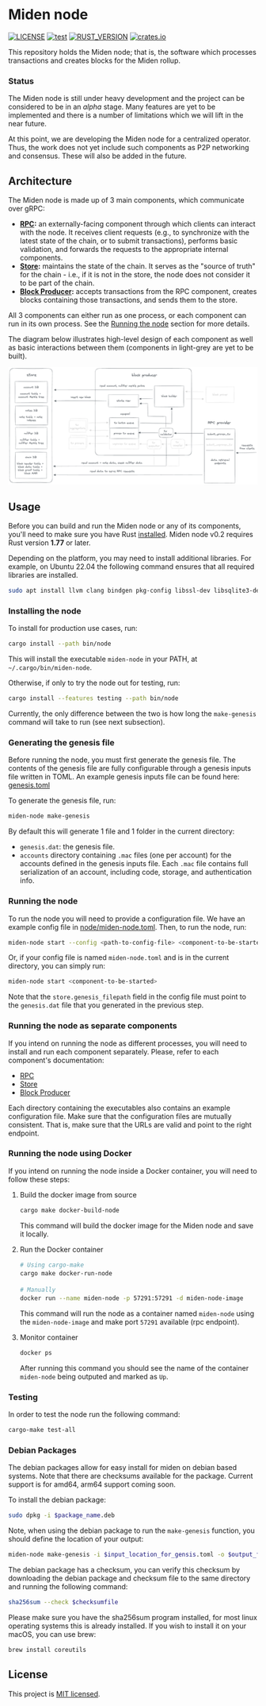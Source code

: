 # Miden node

[![LICENSE](https://img.shields.io/badge/license-MIT-blue.svg)](https://github.com/0xPolygonMiden/miden-node/blob/main/LICENSE)
[![test](https://github.com/0xPolygonMiden/miden-node/actions/workflows/test.yml/badge.svg)](https://github.com/0xPolygonMiden/miden-node/actions/workflows/test.yml)
[![RUST_VERSION](https://img.shields.io/badge/rustc-1.77+-lightgray.svg)]()
[![crates.io](https://img.shields.io/crates/v/miden-node)](https://crates.io/crates/miden-node)

This repository holds the Miden node; that is, the software which processes transactions and creates blocks for the Miden rollup.

### Status

The Miden node is still under heavy development and the project can be considered to be in an _alpha_ stage. Many features are yet to be implemented and there is a number of limitations which we will lift in the near future.

At this point, we are developing the Miden node for a centralized operator. Thus, the work does not yet include such components as P2P networking and consensus. These will also be added in the future.

## Architecture

The Miden node is made up of 3 main components, which communicate over gRPC:

- **[RPC](rpc):** an externally-facing component through which clients can interact with the node. It receives client requests (e.g., to synchronize with the latest state of the chain, or to submit transactions), performs basic validation, and forwards the requests to the appropriate internal components.
- **[Store](store):** maintains the state of the chain. It serves as the "source of truth" for the chain - i.e., if it is not in the store, the node does not consider it to be part of the chain.
- **[Block Producer](block-producer):** accepts transactions from the RPC component, creates blocks containing those transactions, and sends them to the store.

All 3 components can either run as one process, or each component can run in its own process. See the [Running the node](#running-the-node) section for more details.

The diagram below illustrates high-level design of each component as well as basic interactions between them (components in light-grey are yet to be built).

![Architecture diagram](./assets/architecture.png)

## Usage

Before you can build and run the Miden node or any of its components, you'll need to make sure you have Rust [installed](https://www.rust-lang.org/tools/install). Miden node v0.2 requires Rust version **1.77** or later.

Depending on the platform, you may need to install additional libraries. For example, on Ubuntu 22.04 the following command ensures that all required libraries are installed.

```sh
sudo apt install llvm clang bindgen pkg-config libssl-dev libsqlite3-dev
```

### Installing the node

To install for production use cases, run:

```sh
cargo install --path bin/node
```

This will install the executable `miden-node` in your PATH, at `~/.cargo/bin/miden-node`.

Otherwise, if only to try the node out for testing, run:

```sh
cargo install --features testing --path bin/node
```

Currently, the only difference between the two is how long the `make-genesis` command will take to run (see next subsection).

### Generating the genesis file

Before running the node, you must first generate the genesis file. The contents of the genesis file are fully configurable through a genesis inputs file written in TOML. An example genesis inputs file can be found here: [genesis.toml](node/genesis.toml)

To generate the genesis file, run:

```sh
miden-node make-genesis
```

By default this will generate 1 file and 1 folder in the current directory:

- `genesis.dat`: the genesis file.
- `accounts` directory containing `.mac` files (one per account) for the accounts defined in the genesis inputs file. Each `.mac` file contains full serialization of an account, including code, storage, and authentication info.

### Running the node

To run the node you will need to provide a configuration file. We have an example config file in [node/miden-node.toml](/node/miden-node.toml). Then, to run the node, run:

```sh
miden-node start --config <path-to-config-file> <component-to-be-started>
```

Or, if your config file is named `miden-node.toml` and is in the current directory, you can simply run:

```sh
miden-node start <component-to-be-started>
```

Note that the `store.genesis_filepath` field in the config file must point to the `genesis.dat` file that you generated in the previous step.

### Running the node as separate components

If you intend on running the node as different processes, you will need to install and run each component separately.
Please, refer to each component's documentation:

- [RPC](rpc/README.md#usage)
- [Store](store/README.md#usage)
- [Block Producer](block-producer/README.md#usage)

Each directory containing the executables also contains an example configuration file. Make sure that the configuration files are mutually consistent. That is, make sure that the URLs are valid and point to the right endpoint.

### Running the node using Docker

If you intend on running the node inside a Docker container, you will need to follow these steps:

1. Build the docker image from source

   ```sh
   cargo make docker-build-node
   ```

   This command will build the docker image for the Miden node and save it locally.

2. Run the Docker container

   ```sh
   # Using cargo-make
   cargo make docker-run-node

   # Manually
   docker run --name miden-node -p 57291:57291 -d miden-node-image
   ```

   This command will run the node as a container named `miden-node` using the `miden-node-image` and make port `57291` available (rpc endpoint).

3. Monitor container

   ```sh
   docker ps
   ```

   After running this command you should see the name of the container `miden-node` being outputed and marked as `Up`.

### Testing

In order to test the node run the following command:

```sh
cargo-make test-all
```

### Debian Packages

The debian packages allow for easy install for miden on debian based systems. Note that there are checksums available for the package.
Current support is for amd64, arm64 support coming soon.

To install the debian package:

```sh
sudo dpkg -i $package_name.deb
```

Note, when using the debian package to run the `make-genesis` function, you should define the location of your output:

```sh
miden-node make-genesis -i $input_location_for_gensis.toml -o $output_for_gensis.dat_and_accounts
```

The debian package has a checksum, you can verify this checksum by downloading the debian package and checksum file to the same directory and running the following command:

```sh
sha256sum --check $checksumfile
```

Please make sure you have the sha256sum program installed, for most linux operating systems this is already installed. If you wish to install it on your macOS, you can use brew:

```sh
brew install coreutils
```

## License

This project is [MIT licensed](./LICENSE).
